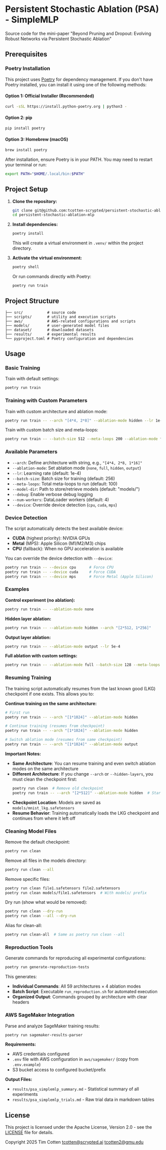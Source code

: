 # Persistent Stochastic Ablation (PSA) - SimpleMLP

Source code for the mini-paper "Beyond Pruning and Dropout: Evolving Robust Networks via Persistent Stochastic Ablation"

## Prerequisites

### Poetry Installation

This project uses [Poetry](https://python-poetry.org/) for dependency management. If you don't have Poetry installed, you can install it using one of the following methods:

#### Option 1: Official Installer (Recommended)
```bash
curl -sSL https://install.python-poetry.org | python3 -
```

#### Option 2: pip
```bash
pip install poetry
```

#### Option 3: Homebrew (macOS)
```bash
brew install poetry
```

After installation, ensure Poetry is in your PATH. You may need to restart your terminal or run:
```bash
export PATH="$HOME/.local/bin:$PATH"
```

## Project Setup

1. **Clone the repository:**
   ```bash
   git clone git@github.com:tcotten-scrypted/persistent-stochastic-ablation-mlp.git
   cd persistent-stochastic-ablation-mlp
   ```

2. **Install dependencies:**
   ```bash
   poetry install
   ```
   
   This will create a virtual environment in `.venv/` within the project directory.

3. **Activate the virtual environment:**
   ```bash
   poetry shell
   ```
   
   Or run commands directly with Poetry:
   ```bash
   poetry run train
   ```

## Project Structure

```
├── src/           # source code
├── scripts/       # utility and execution scripts
├── aws/           # AWS-related configurations and scripts
├── models/        # user-generated model files
├── dataset/       # downloaded datasets
├── results/       # experimental results
└── pyproject.toml # Poetry configuration and dependencies     
```

## Usage

### Basic Training

Train with default settings:
```bash
poetry run train
```

### Training with Custom Parameters

Train with custom architecture and ablation mode:
```bash
poetry run train -- --arch "[4*4, 2*8]" --ablation-mode hidden --lr 1e-3
```

Train with custom batch size and meta-loops:
```bash
poetry run train -- --batch-size 512 --meta-loops 200 --ablation-mode full
```

### Available Parameters

- `--arch`: Define architecture with string, e.g., `"[4*4, 2*8, 1*16]"`
- `--ablation-mode`: Set ablation mode (`none`, `full`, `hidden`, `output`)
- `--lr`: Learning rate (default: 1e-4)
- `--batch-size`: Batch size for training (default: 256)
- `--meta-loops`: Total meta-loops to run (default: 100)
- `--model-dir`: Path to store/retrieve models (default: "models/")
- `--debug`: Enable verbose debug logging
- `--num-workers`: DataLoader workers (default: 4)
- `--device`: Override device detection (`cpu`, `cuda`, `mps`)

### Device Detection

The script automatically detects the best available device:
- **CUDA** (highest priority): NVIDIA GPUs
- **Metal** (MPS): Apple Silicon (M1/M2/M3) chips
- **CPU** (fallback): When no GPU acceleration is available

You can override the device detection with `--device`:
```bash
poetry run train -- --device cpu      # Force CPU
poetry run train -- --device cuda     # Force CUDA
poetry run train -- --device mps      # Force Metal (Apple Silicon)
```

### Examples

**Control experiment (no ablation):**
```bash
poetry run train -- --ablation-mode none
```

**Hidden layer ablation:**
```bash
poetry run train -- --ablation-mode hidden --arch "[2*512, 1*256]"
```

**Output layer ablation:**
```bash
poetry run train -- --ablation-mode output --lr 5e-4
```

**Full ablation with custom settings:**
```bash
poetry run train -- --ablation-mode full --batch-size 128 --meta-loops 150 --debug
```

### Resuming Training

The training script automatically resumes from the last known good (LKG) checkpoint if one exists. This allows you to:

**Continue training on the same architecture:**
```bash
# First run
poetry run train -- --arch "[1*1024]" --ablation-mode hidden

# Continue training (resumes from checkpoint)
poetry run train -- --arch "[1*1024]" --ablation-mode hidden

# Switch ablation mode (resumes from same checkpoint)
poetry run train -- --arch "[1*1024]" --ablation-mode output
```

**Important Notes:**
- **Same Architecture**: You can resume training and even switch ablation modes on the same architecture
- **Different Architecture**: If you change `--arch` or `--hidden-layers`, you must clean the checkpoint first:
  ```bash
  poetry run clean  # Remove old checkpoint
  poetry run train -- --arch "[2*512]" --ablation-mode hidden  # Start fresh
  ```
- **Checkpoint Location**: Models are saved as `models/mnist_lkg.safetensors`
- **Resume Behavior**: Training automatically loads the LKG checkpoint and continues from where it left off

### Cleaning Model Files

Remove the default checkpoint:
```bash
poetry run clean
```

Remove all files in the models directory:
```bash
poetry run clean --all
```

Remove specific files:
```bash
poetry run clean file1.safetensors file2.safetensors
poetry run clean models/file1.safetensors  # With models/ prefix
```

Dry run (show what would be removed):
```bash
poetry run clean --dry-run
poetry run clean --all --dry-run
```

Alias for clean-all:
```bash
poetry run clean-all  # Same as poetry run clean --all
```

### Reproduction Tools

Generate commands for reproducing all experimental configurations:
```bash
poetry run generate-reproduction-tests
```

This generates:
- **Individual Commands**: All 59 architectures × 4 ablation modes
- **Batch Script**: Executable `run_reproduction.sh` for automated execution
- **Organized Output**: Commands grouped by architecture with clear headers

### AWS SageMaker Integration

Parse and analyze SageMaker training results:
```bash
poetry run sagemaker-results-parser
```

**Requirements:**
- AWS credentials configured
- `.env` file with AWS configuration in `aws/sagemaker/` (copy from `.env.example`)
- S3 bucket access to configured bucket/prefix

**Output Files:**
- `results/psa_simplemlp_summary.md` - Statistical summary of all experiments
- `results/psa_simplemlp_trials.md` - Raw trial data in markdown tables

## License

This project is licensed under the Apache License, Version 2.0 - see the [LICENSE](LICENSE) file for details.

Copyright 2025 Tim Cotten <tcotten@scrypted.ai> <tcotten2@gmu.edu>
